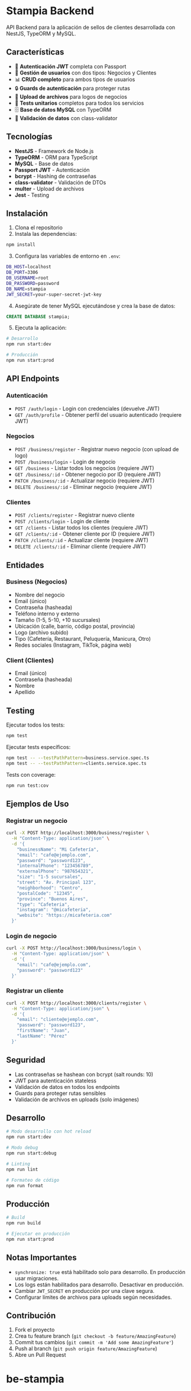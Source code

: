 # Stampia Backend

API Backend para la aplicación de sellos de clientes desarrollada con NestJS, TypeORM y MySQL.

## Características

- 🔐 **Autenticación JWT** completa con Passport
- 👥 **Gestión de usuarios** con dos tipos: Negocios y Clientes
- 📊 **CRUD completo** para ambos tipos de usuarios
- 🔒 **Guards de autenticación** para proteger rutas
- 📁 **Upload de archivos** para logos de negocios
- 🧪 **Tests unitarios** completos para todos los servicios
- 🗄️ **Base de datos MySQL** con TypeORM
- 📝 **Validación de datos** con class-validator

## Tecnologías

- **NestJS** - Framework de Node.js
- **TypeORM** - ORM para TypeScript
- **MySQL** - Base de datos
- **Passport JWT** - Autenticación
- **bcrypt** - Hashing de contraseñas
- **class-validator** - Validación de DTOs
- **multer** - Upload de archivos
- **Jest** - Testing

## Instalación

1. Clona el repositorio
2. Instala las dependencias:

```bash
npm install
```

3. Configura las variables de entorno en `.env`:

```bash
DB_HOST=localhost
DB_PORT=3306
DB_USERNAME=root
DB_PASSWORD=password
DB_NAME=stampia
JWT_SECRET=your-super-secret-jwt-key
```

4. Asegúrate de tener MySQL ejecutándose y crea la base de datos:

```sql
CREATE DATABASE stampia;
```

5. Ejecuta la aplicación:

```bash
# Desarrollo
npm run start:dev

# Producción
npm run start:prod
```

## API Endpoints

### Autenticación

- `POST /auth/login` - Login con credenciales (devuelve JWT)
- `GET /auth/profile` - Obtener perfil del usuario autenticado (requiere JWT)

### Negocios

- `POST /business/register` - Registrar nuevo negocio (con upload de logo)
- `POST /business/login` - Login de negocio
- `GET /business` - Listar todos los negocios (requiere JWT)
- `GET /business/:id` - Obtener negocio por ID (requiere JWT)
- `PATCH /business/:id` - Actualizar negocio (requiere JWT)
- `DELETE /business/:id` - Eliminar negocio (requiere JWT)

### Clientes

- `POST /clients/register` - Registrar nuevo cliente
- `POST /clients/login` - Login de cliente
- `GET /clients` - Listar todos los clientes (requiere JWT)
- `GET /clients/:id` - Obtener cliente por ID (requiere JWT)
- `PATCH /clients/:id` - Actualizar cliente (requiere JWT)
- `DELETE /clients/:id` - Eliminar cliente (requiere JWT)

## Entidades

### Business (Negocios)

- Nombre del negocio
- Email (único)
- Contraseña (hasheada)
- Teléfono interno y externo
- Tamaño (1-5, 5-10, +10 sucursales)
- Ubicación (calle, barrio, código postal, provincia)
- Logo (archivo subido)
- Tipo (Cafetería, Restaurant, Peluquería, Manicura, Otro)
- Redes sociales (Instagram, TikTok, página web)

### Client (Clientes)

- Email (único)
- Contraseña (hasheada)
- Nombre
- Apellido

## Testing

Ejecutar todos los tests:

```bash
npm test
```

Ejecutar tests específicos:

```bash
npm test -- --testPathPattern=business.service.spec.ts
npm test -- --testPathPattern=clients.service.spec.ts
```

Tests con coverage:

```bash
npm run test:cov
```

## Ejemplos de Uso

### Registrar un negocio

```bash
curl -X POST http://localhost:3000/business/register \
  -H "Content-Type: application/json" \
  -d '{
    "businessName": "Mi Cafetería",
    "email": "cafe@ejemplo.com",
    "password": "password123",
    "internalPhone": "123456789",
    "externalPhone": "987654321",
    "size": "1-5 sucursales",
    "street": "Av. Principal 123",
    "neighborhood": "Centro",
    "postalCode": "12345",
    "province": "Buenos Aires",
    "type": "Cafeteria",
    "instagram": "@micafeteria",
    "website": "https://micafeteria.com"
  }'
```

### Login de negocio

```bash
curl -X POST http://localhost:3000/business/login \
  -H "Content-Type: application/json" \
  -d '{
    "email": "cafe@ejemplo.com",
    "password": "password123"
  }'
```

### Registrar un cliente

```bash
curl -X POST http://localhost:3000/clients/register \
  -H "Content-Type: application/json" \
  -d '{
    "email": "cliente@ejemplo.com",
    "password": "password123",
    "firstName": "Juan",
    "lastName": "Pérez"
  }'
```

## Seguridad

- Las contraseñas se hashean con bcrypt (salt rounds: 10)
- JWT para autenticación stateless
- Validación de datos en todos los endpoints
- Guards para proteger rutas sensibles
- Validación de archivos en uploads (solo imágenes)

## Desarrollo

```bash
# Modo desarrollo con hot reload
npm run start:dev

# Modo debug
npm run start:debug

# Linting
npm run lint

# Formateo de código
npm run format
```

## Producción

```bash
# Build
npm run build

# Ejecutar en producción
npm run start:prod
```

## Notas Importantes

- `synchronize: true` está habilitado solo para desarrollo. En producción usar migraciones.
- Los logs están habilitados para desarrollo. Desactivar en producción.
- Cambiar `JWT_SECRET` en producción por una clave segura.
- Configurar límites de archivos para uploads según necesidades.

## Contribución

1. Fork el proyecto
2. Crea tu feature branch (`git checkout -b feature/AmazingFeature`)
3. Commit tus cambios (`git commit -m 'Add some AmazingFeature'`)
4. Push al branch (`git push origin feature/AmazingFeature`)
5. Abre un Pull Request
# be-stampia
